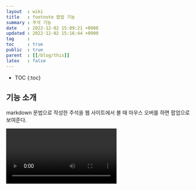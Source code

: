 ```yaml
---
layout  : wiki
title   : footnote 팝업 기능
summary : 주석 기능
date    : 2022-12-02 15:09:21 +0900
updated : 2022-12-02 15:16:44 +0900
tag     : 
toc     : true
public  : true
parent  : [[/blog/this]]
latex   : false
---
```

* TOC
{:toc}

## 기능 소개

markdown 문법으로 작성한 주석을 웹 사이트에서 볼 때 마우스 오버를 하면 팝업으로 보여준다.

<video controls autoplay loop><source src=" /resource/wiki/blog/this/footnote/205227869-68135216-dd8c-442a-b557-a7db53e0c3da.mp4 " type="video/mp4"></video>

